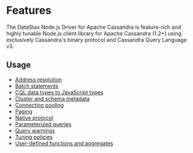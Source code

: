 # Features

The DataStax Node.js Driver for Apache Cassandra is feature-rich and highly tunable Node.js client library for Apache
Cassandra (1.2+) using exclusively Cassandra's binary protocol and Cassandra Query Language v3.

## Usage

- [Address resolution](address-resolution)
- [Batch statements](batch)
- [CQL data types to JavaScript types](connection-pooling)
- [Cluster and schema metadata](metadata)
- [Connection pooling](connection-pooling)
- [Paging](paging)
- [Native protocol](native-protocol)
- [Parameterized queries](parameterized-queries)
- [Query warnings](query-warnings)
- [Tuning policies](tuning-policies)
- [User-defined functions and aggregates](udfs)